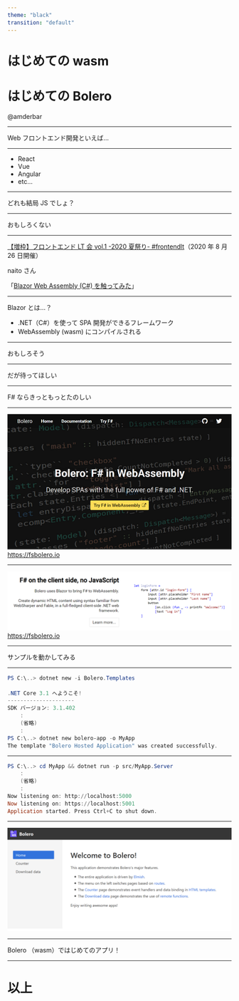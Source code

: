 ```yaml
---
theme: "black"
transition: "default"
---
```


# はじめての wasm

# はじめての Bolero

@amderbar

---

Web フロントエンド開発といえば…

---

- React
- Vue
- Angular
- etc...

---

どれも結局 JS でしょ？

---

おもしろくない

---

[【増枠】フロントエンド LT 会 vol.1 -2020 夏祭り- #frontendlt](https://rakus.connpass.com/event/183881/)（2020 年 8 月 26 日開催）

naito さん

「[Blazor Web Assembly (C#) を触ってみた](https://www.slideshare.net/nnt7/blazor-web-assembly-c-238269520?ref=https://rakus.connpass.com/event/183881/presentation/)」

---

Blazor とは…？

- .NET（C#）を使って SPA 開発ができるフレームワーク
- WebAssembly (wasm) にコンパイルされる

---

おもしろそう

---

だが待ってほしい

---

F# ならきっともっとたのしい

---

![Bolero トップページのキャプチャ](fsbolero.io/hero.png)
https://fsbolero.io

---

![Bolero 説明のキャプチャ](fsbolero.io/description.png)
https://fsbolero.io

---

サンプルを動かしてみる

---

```powershell
PS C:\..> dotnet new -i Bolero.Templates

.NET Core 3.1 へようこそ!
---------------------
SDK バージョン: 3.1.402
    :
    (省略)
    :
PS C:\..> dotnet new bolero-app -o MyApp
The template "Bolero Hosted Application" was created successfully.
```

---

```powershell
PS C:\..> cd MyApp && dotnet run -p src/MyApp.Server
    :
    (省略)
    :
Now listening on: http://localhost:5000
Now listening on: https://localhost:5001
Application started. Press Ctrl+C to shut down.
```

---

![Bolero サンプルスクショ](bolero_application_sample.png)

---

Bolero （wasm）ではじめてのアプリ！

---

# 以上
